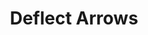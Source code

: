 ---
title: "Deflect Arrows"

feat:
  types: ["General", "Fighter"]
  prerequisite: |
    Dex 13, Improved Unarmed Strike.
  benefit: |
    You must have at least one hand free (holding nothing) to use this feat. Once per round when you would normally be hit with a ranged weapon, you may deflect it so that you take no damage from it. You must be aware of the attack and not flatfooted.

    Attempting to deflect a ranged weapon doesn't count as an action. Unusually massive ranged weapons and ranged attacks generated by spell effects can't be deflected.
  special: |
    A monk may select Deflect Arrows as a bonus feat at 2nd level, even if she does not meet the prerequisites.

    A fighter may select Deflect Arrows as one of his fighter bonus feats.
---